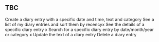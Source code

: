 ## TBC


Create a diary entry with a specific date and time, text and category
See a list of my diary entries and sort them by recencyx
See the details of a specific diary entry x
Search for a specific diary entry by date/month/year or category x
Update the text of a diary entry
Delete a diary entry
